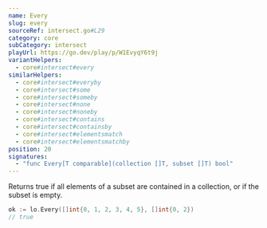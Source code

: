 ```yaml
---
name: Every
slug: every
sourceRef: intersect.go#L29
category: core
subCategory: intersect
playUrl: https://go.dev/play/p/W1EvyqY6t9j
variantHelpers:
  - core#intersect#every
similarHelpers:
  - core#intersect#everyby
  - core#intersect#some
  - core#intersect#someby
  - core#intersect#none
  - core#intersect#noneby
  - core#intersect#contains
  - core#intersect#containsby
  - core#intersect#elementsmatch
  - core#intersect#elementsmatchby
position: 20
signatures:
  - "func Every[T comparable](collection []T, subset []T) bool"
---
```


Returns true if all elements of a subset are contained in a collection, or if the subset is empty.

```go
ok := lo.Every([]int{0, 1, 2, 3, 4, 5}, []int{0, 2})
// true
```


